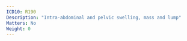 ```yaml
---
ICD10: R190
Description: "Intra-abdominal and pelvic swelling, mass and lump"
Matters: No
Weight: 0
---
```

